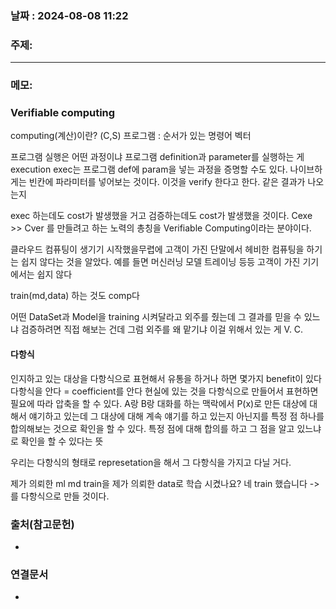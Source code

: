 
### 날짜 : 2024-08-08 11:22

### 주제: 

---
### 메모: 
### Verifiable computing
computing(계산)이란? (C,S)
프로그램 : 순서가 있는 명령어 벡터

프로그램 실행은 어떤 과정이냐
프로그램 definition과 parameter를 실행하는 게 execution
exec는 프로그램 def에 param을 넣는 과정을 증명할 수도 있다.
나이브하게는 빈칸에 파라미터를 넣어보는 것이다.
이것을 verify 한다고 한다. 같은 결과가 나오는지

exec 하는데도 cost가 발생했을 거고
검증하는데도 cost가 발생했을 것이다.
Cexe >> Cver 를 만들려고 하는 노력의 총칭을 Verifiable Computing이라는 분야이다.

클라우드 컴퓨팅이 생기기 시작했을무렵에
고객이 가진 단말에서 헤비한 컴퓨팅을 하기는 쉽지 않다는 것을 알았다.
예를 들면 머신러닝 모델 트레이닝 등등 고객이 가진 기기에서는 쉽지 않다

train(md,data) 하는 것도 comp다

어떤 DataSet과 Model을 training 시켜달라고 외주를 줬는데 그 결과를 믿을 수 있느냐
검증하려면 직접 해보는 건데 그럼 외주를 왜 맡기냐
이걸 위해서 있는 게 V. C.

#### 다항식
인지하고 있는 대상을 다항식으로 표현해서 유통을 하거나 하면 몇가지 benefit이 있다
다항식을 안다 = coefficient를 안다
현실에 있는 것을 다항식으로 만들어서 표현하면 필요에 따라 압축을 할 수 있다.
A랑 B랑 대화를 하는 맥락에서 P(x)로 만든 대상에 대해서 얘기하고 있는데 
그 대상에 대해 계속 얘기를 하고 있는지 아닌지를 특정 점 하나를 합의해보는 것으로 확인을 할 수 있다.
특정 점에 대해 합의를 하고 그 점을 알고 있느냐로 확인을 할 수 있다는 뜻

우리는 다항식의 형태로 represetation을 해서 그 다항식을 가지고 다닐 거다.

제가 의뢰한 ml md train을 제가 의뢰한 data로 학습 시켰나요?
네 train 했습니다 -> 를 다항식으로 만들 것이다.


### 출처(참고문헌)
-

### 연결문서
-